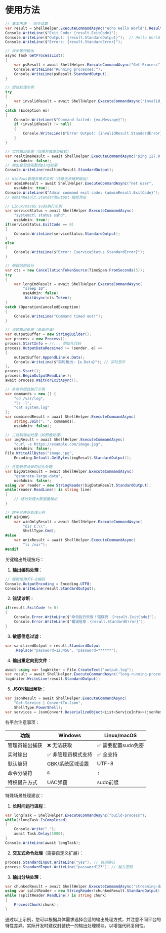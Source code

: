 ﻿# 使用方法

```csharp
// 基本用法 - 同步读取
var result = ShellHelper.ExecuteCommandAsync("echo Hello World").Result;
Console.WriteLine($"Exit Code: {result.ExitCode}");
Console.WriteLine($"Output: {result.StandardOutput}");  // Hello World
Console.WriteLine($"Errors: {result.StandardError}");

// 异步等待输出
async Task GetProcessList()
{
    var psResult = await ShellHelper.ExecuteCommandAsync("Get-Process", ShellType.PowerShell);
    Console.WriteLine("Running processes:");
    Console.WriteLine(psResult.StandardOutput);
}

// 错误处理示例
try
{
    var invalidResult = await ShellHelper.ExecuteCommandAsync("invalid_command");
}
catch (Exception ex)
{
    Console.WriteLine($"Command failed: {ex.Message}");
    if (invalidResult != null)
    {
        Console.WriteLine($"Error Output: {invalidResult.StandardError}");
    }
}

// 实时输出处理（仅限非管理员模式）
var realtimeResult = await ShellHelper.ExecuteCommandAsync("ping 127.0.0.1", 
    useAdmin: false);
// 输出会包含完整的ping结果
Console.WriteLine(realtimeResult.StandardOutput); 

// Windows管理员模式示例（注意无法捕获输出）
var adminResult = await ShellHelper.ExecuteCommandAsync("net user", 
    useAdmin: true);
Console.WriteLine($"Admin command exit code: {adminResult.ExitCode}");
// adminResult.StandardOutput 始终为空

// Linux/macOS sudo执行示例
var serviceStatus = await ShellHelper.ExecuteCommandAsync(
    "systemctl status sshd", 
    useAdmin: true);
if(serviceStatus.ExitCode == 0)
{
    Console.WriteLine(serviceStatus.StandardOutput);
}
else
{
    Console.WriteLine($"Error: {serviceStatus.StandardError}");
}

// 带超时的执行
var cts = new CancellationTokenSource(TimeSpan.FromSeconds(5));
try
{
    var longCmdResult = await ShellHelper.ExecuteCommandAsync(
        "sleep 10", 
        useAdmin: false)
        .WaitAsync(cts.Token);
}
catch (OperationCanceledException)
{
    Console.WriteLine("Command timed out!");
}

// 流式输出处理（高级用法）
var outputBuffer = new StringBuilder();
var process = new Process();
process.StartInfo = //... 初始化代码
process.OutputDataReceived += (sender, e) => 
{
    outputBuffer.AppendLine(e.Data);
    Console.WriteLine($"实时输出: {e.Data}"); // 实时显示
};
process.Start();
process.BeginOutputReadLine();
await process.WaitForExitAsync();

// 多命令组合执行示例
var commands = new [] {
    "cd /var/log",
    "ls -l",
    "cat system.log"
};
var combinedResult = await ShellHelper.ExecuteCommandAsync(
    string.Join("; ", commands),
    useAdmin: false);

// 二进制输出处理（如图像处理）
var imgResult = await ShellHelper.ExecuteCommandAsync(
    "curl -s https://example.com/image.jpg",
    useAdmin: false);
File.WriteAllBytes("image.jpg", 
    Encoding.Default.GetBytes(imgResult.StandardOutput));

// 性能敏感场景的优化处理
var bigDataResult = await ShellHelper.ExecuteCommandAsync(
    "generate-large-data", 
    useAdmin: false);
using var reader = new StringReader(bigDataResult.StandardOutput);
while(reader.ReadLine() is string line)
{
    // 逐行处理大数据量输出
}

// 跨平台差异处理示例
#if WINDOWS
    var winOnlyResult = await ShellHelper.ExecuteCommandAsync(
        "dir C:\\", 
        ShellType.Cmd);
#else
    var unixResult = await ShellHelper.ExecuteCommandAsync(
        "ls /var");
#endif
```

关键输出处理技巧：

1. **输出编码处理**：
```csharp
// 强制使用UTF-8编码
Console.OutputEncoding = Encoding.UTF8;
Console.WriteLine(result.StandardOutput);
```

2. **错误诊断**：
```csharp
if(result.ExitCode != 0)
{
    Console.Error.WriteLine($"命令执行失败！错误码：{result.ExitCode}");
    Console.Error.WriteLine($"错误信息：{result.StandardError}");
}
```

3. **敏感信息过滤**：
```csharp
var sanitizedOutput = result.StandardOutput
    .Replace("password=123456", "password=******");
```

4. **输出重定向到文件**：
```csharp
await using var logWriter = File.CreateText("output.log");
var result = await ShellHelper.ExecuteCommandAsync("long-running-process");
logWriter.WriteLine(result.StandardOutput);
```

5. **JSON输出解析**：
```csharp
var jsonResult = await ShellHelper.ExecuteCommandAsync(
    "Get-Service | ConvertTo-Json", 
    ShellType.PowerShell);
var services = JsonConvert.DeserializeObject<List<ServiceInfo>>(jsonResult.StandardOutput);
```

各平台注意事项：

| 功能                | Windows                     | Linux/macOS                |
|---------------------|----------------------------|----------------------------|
| 管理员输出捕获       | ❌ 无法获取                 | ✅ 需要配置sudo免密        |
| 实时输出             | ✅ 非管理员模式支持         | ✅ 全支持                  |
| 默认编码            | GBK/系统区域设置           | UTF-8                      |
| 命令分隔符          | `&`                        | `;`                        |
| 特权提升方式        | UAC弹窗                    | sudo前缀                   |

特殊场景处理建议：

1. **长时间运行进程**：
```csharp
var longTask = ShellHelper.ExecuteCommandAsync("build-process");
while(!longTask.IsCompleted)
{
    Console.Write(".");
    await Task.Delay(1000);
}
Console.WriteLine(await longTask);
```

2. **交互式命令处理**（需要自定义扩展）：
```csharp
process.StandardInput.WriteLine("yes"); // 自动确认
process.StandardInput.WriteLine("password123"); // 输入密码
```

3. **输出分块处理**：
```csharp
var chunkedResult = await ShellHelper.ExecuteCommandAsync("streaming-data");
using var splitReader = new StringReader(chunkedResult.StandardOutput);
while (splitReader.ReadLine() is string chunk)
{
    ProcessChunk(chunk);
}
```

通过以上示例，您可以根据具体需求选择合适的输出处理方式，并注意不同平台的特性差异。实际开发时建议封装统一的输出处理模块，以增强代码复用性。
